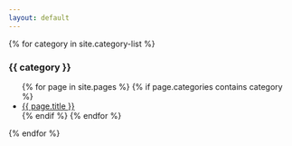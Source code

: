 ```yaml
---
layout: default
---
```


{% for category in site.category-list %}
### {{ category }}
<ul>
    {% for page in site.pages %}
        {% if page.categories contains category %}
            <li><a href="{{ page.url }}">{{ page.title }}</a></li>
        {% endif %}
    {% endfor %}
</ul>
{% endfor %}
